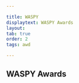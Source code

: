 ```yaml
---

title: WASPY
displaytext: WASPY Awards
layout:
tab: true
order: 2
tags: awd

---
```


## WASPY Awards














<!-- Keep the items below to change this to a data-driven format using _data/awards.yml 
{% comment %}
{% assign awards = site.data.awards | where: 'category', 'WASPY' | sort: 'year' | reverse %}
{% assign previous = nil %}
{%for award in awards %}
{% if previous != award.year %}
{% assign previous = award.year %}
### {{award.year}}
{% endif %}
**{{ award.title }} Winner{% if award.winners.size > 1%}s{%endif%}:**
{% for winner in award.winners %}
* {{ winner.name }}{%if winner.title %} ({{winner.title}}){% endif %}
{%- if winner.info -%}<br>{{winner.info}}{%- endif -%}
{% endfor %}
{%endfor%}
{% endcomment %}
-->